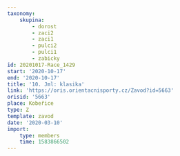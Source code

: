 ```yaml
---
taxonomy:
    skupina:
        - dorost
        - zaci2
        - zaci1
        - pulci2
        - pulci1
        - zabicky
id: 20201017-Race_1429
start: '2020-10-17'
end: '2020-10-17'
title: '10. Jml: klasika'
link: 'https://oris.orientacnisporty.cz/Zavod?id=5663'
orisid: '5663'
place: Kobeřice
type: Z
template: zavod
date: '2020-03-10'
import:
    type: members
    time: 1583866502
---
```

